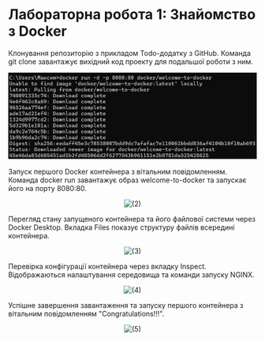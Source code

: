<h1>Лабораторна робота 1: Знайомство з Docker</h1>

Клонування репозиторію з прикладом Todo-додатку з GitHub. Команда git clone завантажує вихідний код проекту для подальшої роботи з ним.

<p align="center">
<img src="Screenshots/ (1).png" alt="(1)"/>
</p>

Запуск першого Docker контейнера з вітальним повідомленням. Команда docker run завантажує образ welcome-to-docker та запускає його на порту 8080:80.

<p align="center">
<img src="Screenshots/(2).png" alt="(2)"/>
</p>

Перегляд стану запущеного контейнера та його файлової системи через Docker Desktop. Вкладка Files показує структуру файлів всередині контейнера.

<p align="center">
<img src="Screenshots/(3).png" alt="(3)"/>
</p>

Перевірка конфігурації контейнера через вкладку Inspect. Відображаються налаштування середовища та команди запуску NGINX.

<p align="center">
<img src="Screenshots/(4).png" alt="(4)"/>
</p>

Успішне завершення завантаження та запуску першого контейнера з вітальним повідомленням "Congratulations!!!".

<p align="center">
<img src="Screenshots/(5).png" alt="(5)"/>
</p>

